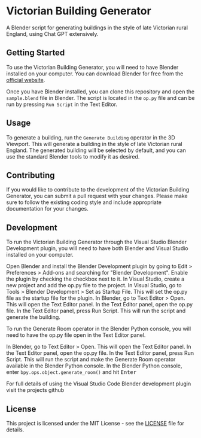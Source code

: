 # Victorian Building Generator

A Blender script for generating buildings in the style of late Victorian rural England, using Chat GPT extensively.

## Getting Started

To use the Victorian Building Generator, you will need to have Blender installed on your computer. You can download Blender for free from the [official website](https://www.blender.org/download/).

Once you have Blender installed, you can clone this repository and open the `sample.blend` file in Blender. The script is located in the `op.py` file and can be run by pressing `Run Script` in the Text Editor.

## Usage

To generate a building, run the `Generate Building` operator in the 3D Viewport. This will generate a building in the style of late Victorian rural England. The generated building will be selected by default, and you can use the standard Blender tools to modify it as desired.

## Contributing

If you would like to contribute to the development of the Victorian Building Generator, you can submit a pull request with your changes. Please make sure to follow the existing coding style and include appropriate documentation for your changes.

## Development

To run the Victorian Building Generator through the Visual Studio Blender Development plugin, you will need to have both Blender and Visual Studio installed on your computer.

Open Blender and install the Blender Development plugin by going to Edit > Preferences > Add-ons and searching for "Blender Development".
Enable the plugin by checking the checkbox next to it.
In Visual Studio, create a new project and add the op.py file to the project.
In Visual Studio, go to Tools > Blender Development > Set as Startup File. This will set the op.py file as the startup file for the plugin.
In Blender, go to Text Editor > Open. This will open the Text Editor panel.
In the Text Editor panel, open the op.py file.
In the Text Editor panel, press Run Script. This will run the script and generate the building.

To run the Generate Room operator in the Blender Python console, you will need to have the op.py file open in the Text Editor panel.

In Blender, go to Text Editor > Open. This will open the Text Editor panel.
In the Text Editor panel, open the op.py file.
In the Text Editor panel, press Run Script. This will run the script and make the Generate Room operator available in the Blender Python console.
In the Blender Python console, enter `bpy.ops.object.generate_room()` and hit <kbd>Enter</kbd>

For full details of using the Visual Studio Code Blender development plugin visit the projects github

## License

This project is licensed under the MIT License - see the [LICENSE](LICENSE) file for details.
